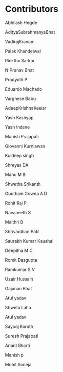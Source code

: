 # Contributors

Abhilash Hegde

AdityaSubrahmanyaBhat

VadirajKranam

Palak Khandelwal

Ricktho Sarkar

N Pranav Bhat

Pradyoth P

Eduardo Machado

Varghese Babu

AdeepKrishnaKeelar

Yash Kashyap

Yash Indane

Manish Prajapati

Giovanni Kurniawan

Kuldeep singh

Shreyas DA

Manu M B

Shwetha Srikanth

Goutham Gowda A D

Rohit Raj P

Navaneeth S

Maithri B

Shrivardhan Patil

Saurabh Kumar Kaushal  

Deepitha M C  

Romit Dasgupta    

Ramkumar S V  

Uzair Hussain  

Gajanan Bhat

Atul yadav

Shweta Laha

Atul yadav  

Sayooj Koroth  

Suresh Prajapati  

Anant Bharti

Manish p

Mohit Soneja
